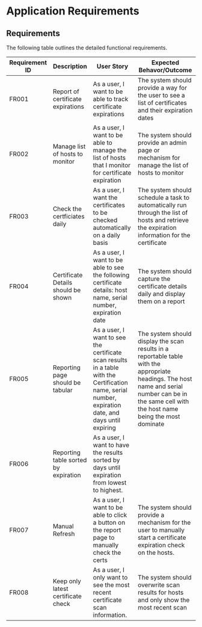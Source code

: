 # Application Requirements

## Requirements

The following table outlines the detailed functional requirements.

|Requirement ID | Description                         | User Story                                                    | Expected Behavor/Outcome |
|---------------|-------------------------------------|---------------------------------------------------------------|--------------------------|
|FR001          | Report of certificate expirations   | As a user, I want to be able to track certificate expirations | The system should provide a way for the user to see a list of certificates and their expiration dates|
|FR002          | Manage list of hosts to monitor     | As a user, I want to be able to manage the list of hosts that I monitor for certificate expiration | The system should provide an admin page or mechanism for manage the list of hosts to monitor|
|FR003          | Check the certficiates daily        | As a user, I want the certificates to be checked automatically on a daily basis | The system should schedule a task to automatically run through the list of hosts and retrieve the expiration information for the certificate |
|FR004          | Certificate Details should be shown | As a user, I want to be able to see the following certificate details: host name, serial number, expiration date | The system should capture the certificate details daily and display them on a report |
|FR005          | Reporting page should be tabular    | As a user, I want to see the certificate scan results in a table with the Certification name, serial number, expiration date, and days until expiring | The system should display the scan results in a reportable table with the appropriate headings. The host name and serial number can be in the same cell with the host name being the most dominate|
|FR006          | Reporting table sorted by expiration| As a user, I want to have the results sorted by days until expiration from lowest to highest. | |
|FR007          | Manual Refresh                      | As a user, I want to be able to click a button on the report page to manually check the certs | The system should provide a mechanism for the user to manually start a certificate expiration check on the hosts.|
|FR008          | Keep only latest certificate check  | As a user, I only want to see the most recent certificate scan information. | The system should overwrite scan results for hosts and only show the most recent scan |
